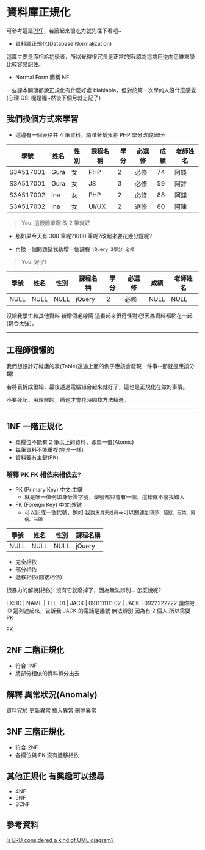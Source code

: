 # 資料庫正規化

可參考這篇[PPT](http://cc.cust.edu.tw/~ccchen/doc/db_04.pdf)，若讀起來很吃力就先往下看吧~

- 資料庫正規化(Database Normalization)

這篇主要是面相給初學者，所以覺得很冗長是正常的!我認為這塊用逆向思維來學比較容易記住。

- Normal Form 簡稱 NF

一些課本開頭都說正規化有什麼好處 blablabla，但對於第一次學的人沒什麼感覺(心理 OS: 喔是喔~然後下個月就忘記了)

## 我們換個方式來學習

- 這邊有一個表格共 4 筆資料，請試著幫我將 PHP 學分改成`3學分`

| 學號      | 姓名 | 性別 | 課程名稱 | 學分 | 必選修 | 成績 | 老師姓名 |
| --------- | ---- | ---- | -------- | ---- | ------ | ---- | -------- |
| S3A517001 | Gura | 女   | PHP      | 2    | 必修   | 74   | 阿錢     |
| S3A517001 | Gura | 女   | JS       | 3    | 必修   | 59   | 阿許     |
| S3A517002 | Ina  | 女   | PHP      | 2    | 必修   | 88   | 阿錢     |
| S3A517002 | Ina  | 女   | UI/UX    | 2    | 選修   | 80   | 阿陳     |

> You: 這很簡單啊 改 2 筆就好

- 那如果今天有 300 筆呢?1000 筆呢?改起來要花幾分鐘呢?

- 再換一個問題幫我新增一個課程 `jQuery 2學分 必修`

> You: 好了!

| 學號 | 姓名 | 性別 | 課程名稱 | 學分 | 必選修 | 成績 | 老師姓名 |
| ---- | ---- | ---- | -------- | ---- | ------ | ---- | -------- |
| NULL | NULL | NULL | jQuery   | 2    | 必修   | NULL | NULL     |

~~沒給我學生和其他資料 新增個毛線阿~~ 這看起來很奇怪對吧!因為資料都黏在一起(耦合太強)。

---

## 工程師很懶的

我們想設計好維護的表(Table)透過上面的例子應該會發現一件事--那就是應該分類!

若將表拆成很細，最後透過電腦組合起來就好了，這也是正規化在做的事情。

不要死記，用理解的，痛過才會花時間找方法精進。

---

## 1NF 一階正規化

- 單欄位不能有 2 筆以上的資料，即單一值(Atomic)
- 每筆資料不能重複(完全一樣)
- 資料要有主鍵(PK)

### 解釋 PK FK 相依來相依去?

- PK (Primary Key) 中文:主鍵
  - 就是唯一值例如身分證字號，學號都只會有一個，這樣就不會找錯人
- FK (Foreign Key) 中文:外鍵
  - 可以記成一個代號，例如:我說`五月天成員`=>可以關連到`瑪莎、怪獸、冠佑、阿信、石頭`

| 學號 | 姓名 | 性別 | 課程名稱 |
| ---- | ---- | ---- | -------- | 
| NULL | NULL | NULL | jQuery   |

- 完全相依
- 部分相依
- 遞移相依(間接相依)

很暴力的解說[相依]: 沒有它就廢掉了，因為無法辨別...
怎麼說呢?

EX:
ID | NAME | TEL.
01 | JACK | 0911111111
02 | JACK | 0922222222
請你把 ID 這列遮起來，告訴我 JACK 的電話是幾號
無法辨別 因為有 2 個人 所以需要 PK

FK

## 2NF 二階正規化

- 符合 1NF
- 將部分相依的資料拆分出去

## 解釋 異常狀況(Anomaly)

資料冗於
更新異常
插入異常
刪除異常

## 3NF 三階正規化

- 符合 2NF
- 各欄位與 PK 沒有遞移相依

## 其他正規化 有興趣可以搜尋

- 4NF
- 5NF
- BCNF

## 參考資料

[Is ERD considered a kind of UML diagram?](https://stackoverflow.com/questions/48191228/is-erd-considered-a-kind-of-uml-diagram)
